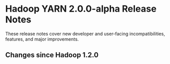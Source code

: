 # Hadoop YARN 2.0.0-alpha Release Notes

These release notes cover new developer and user-facing incompatibilities, features, and major improvements.

## Changes since Hadoop 1.2.0



